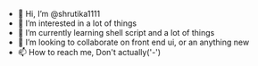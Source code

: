 - 👋 Hi, I’m @shrutika1111
- 👀 I’m interested in a lot of things
- 🌱 I’m currently learning shell script and a lot of things
- 💞️ I’m looking to collaborate on front end ui, or an anything new
- 📫 How to reach me, Don't actually('-')

<!---
shrutika1111/shrutika1111 is a ✨ special ✨ repository because its `README.md` (this file) appears on your GitHub profile.
You can click the Preview link to take a look at your changes.
--->

